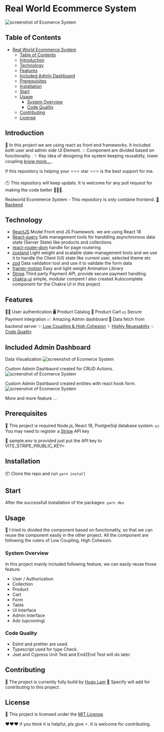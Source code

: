 # Real World Ecommerce System

![screenshot of Ecomerce System](/resources/cover.png)

## Table of Contents

- [Real World Ecommerce System](#real-world-ecommerce-system)
  - [Table of Contents](#table-of-contents)
  - [Introduction](#introduction)
  - [Technology](#technology)
  - [Features](#features)
  - [Included Admin Dashboard](#included-admin-dashboard)
  - [Prerequisites](#prerequisites)
  - [Installation](#installation)
  - [Start](#start)
  - [Usage](#usage)
    - [System Overview](#system-overview)
    - [Code Quality](#code-quality)
  - [Contributing](#contributing)
  - [License](#license)

## Introduction

📝 In this project we are using react as front end frameworks. It included both user and admin side UI Element.
💡 Component are divided based on functionality .
✨ Key idea of designing the system keeping reusablity, lower coupling [know more... ](#usage).

If this repository is helping your ⭐️⭐️⭐️ star ⭐️⭐️⭐️ is the best support for me.

🕐 This repository will keep update. It is welcome for any pull request for making the code better 🚀🚀🚀.

Realworld Ecommerce System - This repository is only containe frontend.
[💾 Backend ](https://github.com/clonglam/shopIt-backend-master)

## Technology

- [ReactJS](https://react.dev/) Model Front end JS Framework. we are using React 18
- [React-query](https://tanstack.com/query/v3/) Sate management tools for handdling asynchronous data state (Server State) like products and collections.
- [react-router-dom](https://reactrouter.com/) handle for page routering
- [zustand](https://github.com/pmndrs/zustand) Light weight and scalable state-management tools and we use it to handle the Client (UI) state like current user, selected theme etc
- [zod](https://zod.dev/) Data validation tool and use it to validate the form data
- [framer-motion](https://www.framer.com/motion/) Easy and light weight Animation Library
- [Stripe](https://stripe.com/docs/payments) Third party Payment API, provide secure payment handling.
- [chakra-ui](https://chakra-ui.com/) simple, modular compent I also created Autocomplete component for the Chakra UI in this project

## Features

💁‍♂️ User authentication
🖥️ Product Catalog
🛒 Product Cart
💵 Secure Payment integration
📈 Amazing Admin dashboard
💽 Data fetch from backend server
✨ [Low Coupling & High Cohesion](#usage)
✨ [Highly Reuesablity](#usage)
💡 [Code Quality](#code-quality)

## Included Admin Dashboard

Data Visualization
![screenshot of Ecomerce System](/resources/adminDashboard.png)

Custom Admin Dashbaord created for CRUD Actions.
![screenshot of Ecomerce System](/resources/ProductGrids.png)

Custom Admin Dashbaord created entities with react hook form.
![screenshot of Ecomerce System](/resources/createProduct.png)

More and more feature ...

## Prerequisites

🔧 This project is required Node.js, React 18, PostgreSql database system.
💵 You may need to register a [Stripe](https://stripe.com/docs/payments/checkout) API key

🔧 sample.env is provided just put the API key to VITE_STRIPE_PRUBLIC_KEY=

## Installation

📦 Clone the repo and run `yarn install`

## Start

After the successfull installation of the packages: `yarn dev`

## Usage

🚀 I tried to divided the component based on functionality, so that we can reuse the component easily in the other project. All the component are following the rulers of Low Coupling, High Cohesion.

### System Overview

In this project mainly included following feature, we can easily reuse those feature.

- User / Authorization
- Collection
- Product
- Cart
- Form
- Table
- UI Interface
- Admin Interface
- Ads (upcoming)

### Code Quality

- Eslint and prettier are used.
- Typescript used for type Check.
- Jset and Cypress Unit Test and End2End Test will do later.

## Contributing

🤝 The project is currently fully build by [Hugo Lam](https://github.com/clonglam)
🤝 Specify will add for contributing to this project.

## License

📄 This project is licensed under the [MIT License](LICENSE).

❤️❤️❤️ if you think it is helpful, pls give ⭐️.
It is welcome for contributing.

